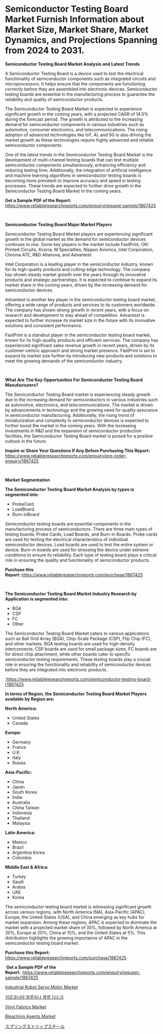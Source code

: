 <p><h1>Semiconductor Testing Board Market Furnish Information about Market Size, Market Share, Market Dynamics, and Projections Spanning from 2024 to 2031.</h1></p><p><strong>Semiconductor Testing Board Market Analysis and Latest Trends</strong></p>
<p><p>A Semiconductor Testing Board is a device used to test the electrical functionality of semiconductor components such as integrated circuits and microprocessors. It helps ensure that the components are functioning correctly before they are assembled into electronic devices. Semiconductor testing boards are essential in the manufacturing process to guarantee the reliability and quality of semiconductor products.</p><p>The Semiconductor Testing Board Market is expected to experience significant growth in the coming years, with a projected CAGR of 14.5% during the forecast period. The growth is attributed to the increasing demand for semiconductor components in various industries such as automotive, consumer electronics, and telecommunications. The rising adoption of advanced technologies like IoT, AI, and 5G is also driving the market growth as these technologies require highly advanced and reliable semiconductor components.</p><p>One of the latest trends in the Semiconductor Testing Board Market is the development of multi-channel testing boards that can test multiple semiconductor components simultaneously, enhancing efficiency and reducing testing time. Additionally, the integration of artificial intelligence and machine learning algorithms in semiconductor testing boards is becoming more prevalent to improve accuracy and speed in testing processes. These trends are expected to further drive growth in the Semiconductor Testing Board Market in the coming years.</p></p>
<p><strong>Get a Sample PDF of the Report:&nbsp;</strong> <a href="https://www.reliableresearchreports.com/enquiry/request-sample/1867425">https://www.reliableresearchreports.com/enquiry/request-sample/1867425</a></p>
<p>&nbsp;</p>
<p><strong>Semiconductor Testing Board Major Market Players</strong></p>
<p><p>Semiconductor Testing Board Market players are experiencing significant growth in the global market as the demand for semiconductor devices continues to rise. Some key players in the market include FastPrint, OKI Printed Circuits, Xcerra, M Specialties, Nippon Avionics, Intel Corporation, Chroma ATE, R&D Altanova, and Advantest.</p><p>Intel Corporation is a leading player in the semiconductor industry, known for its high-quality products and cutting-edge technology. The company has shown steady market growth over the years through its innovative products and strategic partnerships. It is expected to continue to expand its market share in the coming years, driven by the increasing demand for semiconductor devices.</p><p>Advantest is another key player in the semiconductor testing board market, offering a wide range of products and services to its customers worldwide. The company has shown strong growth in recent years, with a focus on research and development to stay ahead of competition. Advantest is expected to further increase its market size in the future with its innovative solutions and consistent performance.</p><p>FastPrint is a standout player in the semiconductor testing board market, known for its high-quality products and efficient services. The company has experienced significant sales revenue growth in recent years, driven by its customer-centric approach and strong market presence. FastPrint is set to expand its market size further by introducing new products and solutions to meet the growing demands of the semiconductor industry.</p></p>
<p>&nbsp;</p>
<p><strong>What Are The Key Opportunities For Semiconductor Testing Board Manufacturers?</strong></p>
<p><p>The Semiconductor Testing Board market is experiencing steady growth due to the increasing demand for semiconductors in various industries such as automotive, electronics, and telecommunications. The market is driven by advancements in technology and the growing need for quality assurance in semiconductor manufacturing. Additionally, the rising trend of miniaturization and complexity in semiconductor devices is expected to further boost the market in the coming years. With the increasing investments in R&D and the expansion of semiconductor production facilities, the Semiconductor Testing Board market is poised for a positive outlook in the future.</p></p>
<p><strong>Inquire or Share Your Questions If Any Before Purchasing This Report:</strong> <a href="https://www.reliableresearchreports.com/enquiry/pre-order-enquiry/1867425">https://www.reliableresearchreports.com/enquiry/pre-order-enquiry/1867425</a></p>
<p>&nbsp;</p>
<p><strong>Market Segmentation</strong></p>
<p><strong>The Semiconductor Testing Board Market Analysis by types is segmented into:</strong></p>
<p><ul><li>ProbeCard</li><li>LoadBoard</li><li>Burn-inBoard</li></ul></p>
<p><p>Semiconductor testing boards are essential components in the manufacturing process of semiconductors. There are three main types of testing boards: Probe Cards, Load Boards, and Burn-in Boards. Probe cards are used for testing the electrical characteristics of individual semiconductor devices. Load boards are used to test the entire system or device. Burn-in boards are used for stressing the device under extreme conditions to ensure its reliability. Each type of testing board plays a critical role in ensuring the quality and functionality of semiconductor products.</p></p>
<p><strong>Purchase this Report:&nbsp;</strong><a href="https://www.reliableresearchreports.com/purchase/1867425">https://www.reliableresearchreports.com/purchase/1867425</a></p>
<p>&nbsp;</p>
<p><strong>The Semiconductor Testing Board Market Industry Research by Application is segmented into:</strong></p>
<p><ul><li>BGA</li><li>CSP</li><li>FC</li><li>Other</li></ul></p>
<p><p>The Semiconductor Testing Board Market caters to various applications such as Ball Grid Array (BGA), Chip-Scale Package (CSP), Flip Chip (FC), and other markets. BGA testing boards are used for high-density interconnects, CSP boards are used for small package sizes, FC boards are for direct chip attachment, while other boards cater to specific semiconductor testing requirements. These testing boards play a crucial role in ensuring the functionality and reliability of semiconductor devices before they are integrated into electronic products.</p></p>
<p><a href="https://www.reliableresearchreports.com/semiconductor-testing-board-r1867425">&nbsp;https://www.reliableresearchreports.com/semiconductor-testing-board-r1867425</a></p>
<p><strong>In terms of Region, the Semiconductor Testing Board Market Players available by Region are:</strong></p>
<p>
    <p> <strong> North America: </strong>
        <ul>
            <li>United States</li>
            <li>Canada</li>
        </ul>
        </p> 
    <p> <strong> Europe: </strong>
        <ul>
            <li>Germany</li>
            <li>France</li>
            <li>U.K.</li>
            <li>Italy</li>
            <li>Russia</li>
        </ul>
        </p> 
    <p> <strong> Asia-Pacific: </strong>
        <ul>
            <li>China</li>
            <li>Japan</li>
            <li>South Korea</li>
            <li>India</li>
            <li>Australia</li>
            <li>China Taiwan</li>
            <li>Indonesia</li>
            <li>Thailand</li>
            <li>Malaysia</li>
        </ul>
        </p> 
    <p> <strong> Latin America: </strong>
        <ul>
            <li>Mexico</li>
            <li>Brazil</li>
            <li>Argentina Korea</li>
            <li>Colombia</li>
        </ul>
        </p> 
    <p> <strong> Middle East & Africa: </strong>
        <ul>
            <li>Turkey</li>
            <li>Saudi</li>
            <li>Arabia</li>
            <li>UAE</li>
            <li>Korea</li>
        </ul>
    </p>
    </p>
<p><p>The semiconductor testing board market is witnessing significant growth across various regions, with North America (NA), Asia-Pacific (APAC), Europe, the United States (USA), and China emerging as key hubs for market expansion. Among these regions, APAC is expected to dominate the market with a projected market share of 35%, followed by North America at 30%, Europe at 20%, China at 10%, and the United States at 5%. This distribution highlights the growing importance of APAC in the semiconductor testing board market.</p></p>
<p><strong>Purchase this Report: </strong><a href="https://www.reliableresearchreports.com/purchase/1867425">https://www.reliableresearchreports.com/purchase/1867425</a></p>
<p>&nbsp;<strong>Get a Sample PDF of the Report:&nbsp;&nbsp;</strong><a href="https://www.reliableresearchreports.com/enquiry/request-sample/1867425">https://www.reliableresearchreports.com/enquiry/request-sample/1867425</a></p>
<p><strong></strong></p>
<p><p><a href="https://github.com/jj19131/Market-Research-Report-List-2/blob/main/industrial-robot-servo-motor-market.md">Industrial Robot Servo Motor Market</a></p><p><a href="https://github.com/WilburKihn5676/Market-Research-Report-List-1/blob/main/207432539926.md">지르코니아 알루미나 플랩 디스크</a></p><p><a href="https://issuu.com/reportprime-2/docs/vinyl-fabrics-market-size-2030.pptx">Vinyl Fabrics Market</a></p><p><a href="https://issuu.com/reportprime-2/docs/bleaching-agents-market-size-2030.pptx">Bleaching Agents Market</a></p><p><a href="https://github.com/dzy793153605/Market-Research-Report-List-1/blob/main/509000043386.md">スプリングストリップスチール</a></p></p>